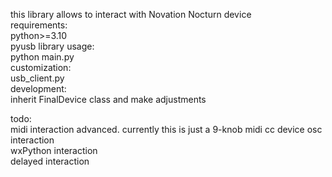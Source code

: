 this library allows to interact with Novation Nocturn device  
requirements:  
    python>=3.10  
    pyusb library
usage:  
    python main.py  
customization:  
    usb_client.py  
development:  
    inherit FinalDevice class and make adjustments  

todo:  
    midi interaction advanced. 
        currently this is just a 9-knob midi cc device
    osc interaction  
    wxPython interaction  
    delayed interaction  
